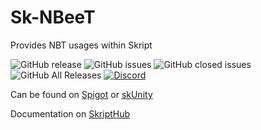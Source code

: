 # Sk-NBeeT
Provides NBT usages within Skript

![GitHub release](https://img.shields.io/github/release/ShaneBeee/Sk-NBeeT.svg?style=for-the-badge)
![GitHub issues](https://img.shields.io/github/issues-raw/ShaneBeee/Sk-NBeeT.svg?style=for-the-badge)
![GitHub closed issues](https://img.shields.io/github/issues-closed-raw/ShaneBeee/Sk-NBeeT.svg?style=for-the-badge)
![GitHub All Releases](https://img.shields.io/github/downloads/ShaneBeee/Sk-NBeeT/total.svg?style=for-the-badge)
[![Discord](https://img.shields.io/discord/425192525091831808.svg?style=for-the-badge)](https://discordapp.com/invite/km3UF8Q)

Can be found on [Spigot](https://www.spigotmc.org/resources/add-on-sk-nbeet.62931/) or [skUnity](https://forums.skunity.com/resources/sk-nbeet.704/)

Documentation on [SkriptHub](http://skripthub.net/docs/?addon=Sk-NBeeT)
